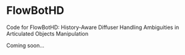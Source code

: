 # FlowBotHD
Code for FlowBotHD: History-Aware Diffuser Handling Ambiguities in Articulated Objects Manipulation

Coming soon...
